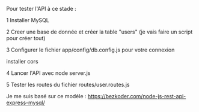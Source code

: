 Pour tester l'API à ce stade :

1 Installer MySQL

2 Creer une base de donnée et créer la table "users" (je vais faire un script pour créer tout)

3 Configurer le fichier app/config/db.config.js pour votre connexion

installer cors

4 Lancer l'API avec node server.js

5 Tester les routes du fichier routes/user.routes.js


Je me suis basé sur ce modéle : https://bezkoder.com/node-js-rest-api-express-mysql/